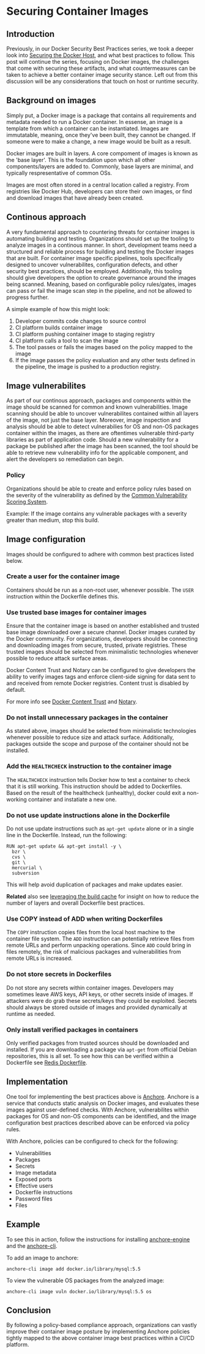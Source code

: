 # Securing Container Images

## Introduction

Previously, in our Docker Security Best Practices series, we took a deeper look into [Securing the Docker Host](https://anchore.com/blog/docker-security-best-practices-part-2/), and what best practices to follow. This post will continue the series, focusing on Docker images, the challenges that come with securing these artifacts, and what countermeasures can be taken to achieve a better container image security stance. Left out from this discussion will be any considerations that touch on host or runtime security. 

## Background on images

Simply put, a Docker image is a package that contains all requirements and metadata needed to run a Docker container. In essense, an image is a template from which a container can be instantiated. Images are immutatable, meaning, once they've been built, they cannot be changed. If someone were to make a change, a new image would be built as a result. 

Docker images are built in layers. A core compoment of images is known as the 'base layer'. This is the foundation upon which all other components/layers are added to. Commonly, base layers are minimal, and typically respresentative of common OSs.

Images are most often stored in a central location called a registry. From registries like Docker Hub, developers can store their own images, or find and download images that have already been created. 

## Continous approach

A very fundamental approach to countering threats for container images is automating building and testing. Organizations should set up the tooling to analyze images in a continous manner. In short, development teams need a structured and reliable process for building and testing the Docker images that are built. For container image specific pipelines, tools specifically designed to uncover vulnerabilites, configuration defects, and other security best practices, should be employed. Additionally, this tooling should give developers the option to create governance around the images being scanned. Meaning, based on configurable policy rules/gates, images can pass or fail the image scan step in the pipeline, and not be allowed to progress further. 

A simple example of how this might look:

1. Developer commits code changes to source control
2. CI platform builds container image
3. CI platform pushing container image to staging registry
4. CI platform calls a tool to scan the image
5. The tool passes or fails the images based on the policy mapped to the image
6. If the image passes the policy evaluation and any other tests defined in the pipeline, the image is pushed to a production registry.
 
 ## Image vulnerabilites

 As part of our continous approach, packages and components within the image should be scanned for common and known vulnerabilities. Image scanning should be able to uncover vulnerabilites contained within all layers of the image, not just the base layer. Moreover, image inspection and analysis should be able to detect vulnerabilies for OS and non-OS packages container within the images, as there are oftentimes vulnerable third-party libraries as part of application code. Should a new vulnerability for a package be published after the image has been scanned, the tool should be able to retrieve new vulnerability info for the applicable component, and alert the developers so remediation can begin.

 ### Policy 

 Organizations should be able to create and enforce policy rules based on the severity of the vulnerability as defined by the [Common Vulnerability Scoring System](https://www.first.org/cvss/).

 Example: If the image contains any vulnerable packages with a severity greater than medium, stop this build. 

 ## Image configuration

 Images should be configured to adhere with common best practices listed below. 

 ### Create a user for the container image

 Containers should be run as a non-root user, whenever possible. The `USER` instruction within the Dockerfile defines this. 

### Use trusted base images for container images

Ensure that the container image is based on another established and trusted base image downloaded over a secure channel. Docker images curated by the Docker community. For organizations, developers should be connecting and downloading images from secure, trusted, private registries. These trusted images should be selected from minimalistic technologies whenever possible to reduce attack surface areas. 

Docker Content Trust and Notary can be configured to give developers the ability to verify images tags and enforce client-side signing for data sent to and received from remote Docker registries. Content trust is disabled by default. 

For more info see [Docker Content Trust](https://docs.docker.com/engine/security/trust/content_trust/) and [Notary](https://docs.docker.com/notary/getting_started/).

### Do not install unnecessary packages in the container

As stated above, images should be selected from minimalistic technologies whenever possible to reduce size and attack surface. Additionally, packages outside the scope and purpose of the container should not be installed. 


### Add the `HEALTHCHECK` instruction to the container image

The `HEALTHCHECK` instruction tells Docker how to test a container to check that it is still working. This instruction should be added to Dockerfiles. Based on the result of the healthcheck (unhealthy), docker could exit a non-working container and instatiate a new one. 

### Do not use update instructions alone in the Dockerfile

Do not use update instructions such as `apt-get update` alone or in a single line in the Dockerfile. Instead, run the following: 

```
RUN apt-get update && apt-get install -y \
  bzr \
  cvs \
  git \
  mercurial \
  subversion
```

This will help avoid duplication of packages and make updates easier. 

**Related** also see [leveraging the build cache](https://docs.docker.com/develop/develop-images/dockerfile_best-practices/#leverage-build-cache) for insight on how to reduce the number of layers and overall Dockerfile best practices.

### Use COPY instead of ADD when writing Dockerfiles

The `COPY` instruction copies files from the local host machine to the container file system. The `ADD` instruction can potentially retrieve files from remote URLs and perform unpacking operations. Since `ADD` could bring in files remotely, the risk of malicious packages and vulnerabilities from remote URLs is increased. 

### Do not store secrets in Dockerfiles

Do not store any secrets within container images. Developers may sometimes leave AWS keys, API keys, or other secrets inside of images. If attackers were do grab these secrets/keys they could be exploited. Secrets should always be stored outside of images and provided dynamically at runtime as needed. 

### Only install verified packages in containers

Only verified packages from trusted sources should be downloaded and installed. If you are downloading a package via `apt-get` from official Debian repositories, this is all set. To see how this can be verified within a Dockerfile see [Redis Dockerfile](https://github.com/docker-library/redis/blob/dc6dc737baa434528ce31948b22b4c6ccc78793a/5.0/Dockerfile).

## Implementation

One tool for implementing the best practices above is [Anchore](http://anchore.com). Anchore is a service that conducts static analysis on Docker images, and evaluates these images against user-defined checks. With Anchore, vulnerabilites within packages for OS and non-OS components can be identified, and the image configuration best practices described above can be enforced via policy rules.

With Anchore, policies can be configured to check for the following:

- Vulnerabilities
- Packages
- Secrets
- Image metadata
- Exposed ports
- Effective users
- Dockerfile instructions
- Password files
- Files

## Example

To see this in action, follow the instructions for installing [anchore-engine](https://github.com/anchore/anchore-engine) and the [anchore-cli](https://github.com/anchore/anchore-cli).

To add an image to anchore:
```
anchore-cli image add docker.io/library/mysql:5.5
```

To view the vulnerable OS packages from the analyzed image:

```
anchore-cli image vuln docker.io/library/mysql:5.5 os
```

## Conclusion

By following a policy-based compliance approach, organizations can vastly improve their container image posture by implementing Anchore policies tightly mapped to the above container image best practices within a CI/CD platform. 


